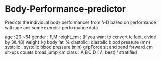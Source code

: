 # Body-Performance-predictor

Predicts the individual body performances from A-D based on performance with age and some exercise performance data

age : 20 ~64
gender : F,M
height_cm : (If you want to convert to feet, divide by 30.48)
weight_kg
body fat_%
diastolic : diastolic blood pressure (min)
systolic : systolic blood pressure (min)
gripForce
sit and bend forward_cm
sit-ups counts
broad jump_cm
class : A,B,C,D ( A: best) / stratified
